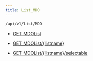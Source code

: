 ```yaml
---
title: List_MDO
---
```


```http
/api/v1/List/MDO
```

* [GET MDOList](v1MDOList_GetListOfLists.md)

* [GET MDOList/{listname}](v1MDOList_GetList.md)

* [GET MDOList/{listname}/selectable](v1MDOList_GetSelectableList.md)
